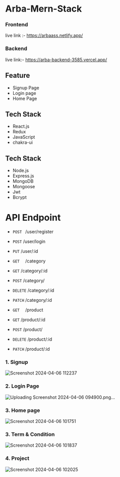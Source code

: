 
# Arba-Mern-Stack

 ### Frontend 
 live link :- https://arbaass.netlify.app/
 ### Backend 
 live link:- https://arba-backend-3585.vercel.app/

## Feature
- Signup Page
- Login page
- Home Page

## Tech Stack
-   React.js
-   Redux
-   JavaScript
-   chakra-ui

## Tech Stack
-   Node.js
-   Express.js
-   MongoDB  
-   Mongoose
-   Jwt
-   Bcrypt

  # API Endpoint
- `POST `    /user/register
- `POST`     /user/login
- `PUT`      /user/:id  

- `GET  `    /category
- `GET`      /category/:id
- `POST`     /category/
- `DELETE`   /category/:id
- `PATCH`    /category/:id

- `GET  `    /product
- `GET`      /product/:id
- `POST`     /product/
- `DELETE`   /product/:id
- `PATCH`    /product/:id

### 1. Signup 
![Screenshot 2024-04-06 112237](https://github.com/Sajid788/Mern-Arba-Assignment/assets/129252454/d199ea7b-7063-4bee-949e-86825b8e4a70)




### 2. Login Page
![Uploading Screenshot 2024-04-06 094900.png…]()



### 3. Home page
![Screenshot 2024-04-06 101751](https://github.com/Sajid788/Mern-Arba-Assignment/assets/129252454/541ac90e-e81b-4773-ab0a-409dc1533f06)


### 3. Term & Condition
![Screenshot 2024-04-06 101837](https://github.com/Sajid788/Mern-Arba-Assignment/assets/129252454/5d0ccfce-01ce-46c5-b69c-ad790dae76a3)


### 4. Project
![Screenshot 2024-04-06 102025](https://github.com/Sajid788/Mern-Arba-Assignment/assets/129252454/ea58cf8f-0705-4d31-8c14-8744a67a1cf7)



